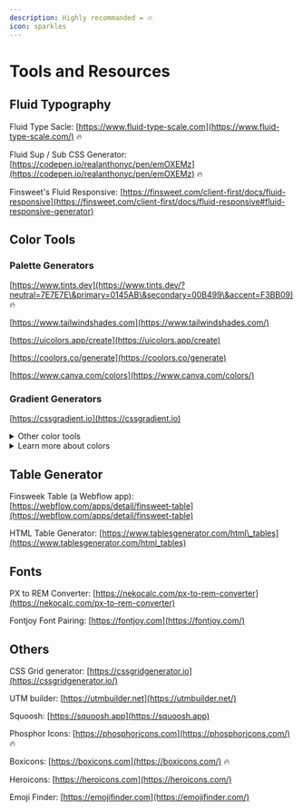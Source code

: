 ```yaml
---
description: Highly recommanded = 🔥
icon: sparkles
---
```


# Tools and Resources

## Fluid Typography

Fluid Type Sacle: [https://www.fluid-type-scale.com](https://www.fluid-type-scale.com/) 🔥

Fluid Sup / Sub CSS Generator: [https://codepen.io/realanthonyc/pen/emOXEMz](https://codepen.io/realanthonyc/pen/emOXEMz) 🔥

Finsweet's Fluid Responsive: [https://finsweet.com/client-first/docs/fluid-responsive](https://finsweet.com/client-first/docs/fluid-responsive#fluid-responsive-generator)



## Color Tools

### Palette Generators

[https://www.tints.dev](https://www.tints.dev/?neutral=7E7E7E\&primary=0145AB\&secondary=00B499\&accent=F3BB09) 🔥

[https://www.tailwindshades.com](https://www.tailwindshades.com/)

[https://uicolors.app/create](https://uicolors.app/create)

[https://coolors.co/generate](https://coolors.co/generate)

[https://www.canva.com/colors](https://www.canva.com/colors/)

### Gradient Generators &#x20;

[https://cssgradient.io](https://cssgradient.io)

<details>

<summary>Other color tools</summary>

[https://coolors.co/contrast-checker](https://coolors.co/contrast-checker)

[https://coolors.co/visualizer](https://coolors.co/visualizer/)

[https://huemint.com](https://huemint.com/)

[https://colorhunt.co](https://colorhunt.co/)

[https://www.color-hex.com](https://www.color-hex.com/)

[https://icolorpalette.com](https://icolorpalette.com/)

[https://poolors.com](https://poolors.com/)

</details>

<details>

<summary>Learn more about colors</summary>

Knowing how others deal with color systems, palettes, naming, etc.

Tailwind Colors\
[https://tailwindcss.com/docs/customizing-colors](https://tailwindcss.com/docs/customizing-colors)

Google Dynamic Color in Material Design 3\
[https://m3.material.io/styles/color](https://m3.material.io/styles/color/system/overview)

Google Material 2 Color System\
[https://m2.material.io/design/color/the-color-system](https://m2.material.io/design/color/the-color-system.html)

Shopify Polaris - Palettes and Roles\
[https://polaris.shopify.com/design/colors/palettes-and-roles](https://polaris.shopify.com/design/colors/palettes-and-roles)

Shopify Polaris - Color Tokens\
[https://polaris.shopify.com/tokens/color](https://polaris.shopify.com/tokens/color)

</details>



## Table Generator

Finsweek Table (a Webflow app): [https://webflow.com/apps/detail/finsweet-table](https://webflow.com/apps/detail/finsweet-table)

HTML Table Generator: [https://www.tablesgenerator.com/html\_tables](https://www.tablesgenerator.com/html_tables)



## Fonts

PX to REM Converter: [https://nekocalc.com/px-to-rem-converter](https://nekocalc.com/px-to-rem-converter)

Fontjoy Font Pairing: [https://fontjoy.com](https://fontjoy.com/)



## Others

CSS Grid generator: [https://cssgridgenerator.io](https://cssgridgenerator.io/)

UTM builder: [https://utmbuilder.net](https://utmbuilder.net/)

Squoosh: [https://squoosh.app](https://squoosh.app)

Phosphor Icons: [https://phosphoricons.com](https://phosphoricons.com/) 🔥

Boxicons: [https://boxicons.com](https://boxicons.com/) 🔥

Heroicons: [https://heroicons.com](https://heroicons.com/)

Emoji Finder: [https://emojifinder.com](https://emojifinder.com/)



